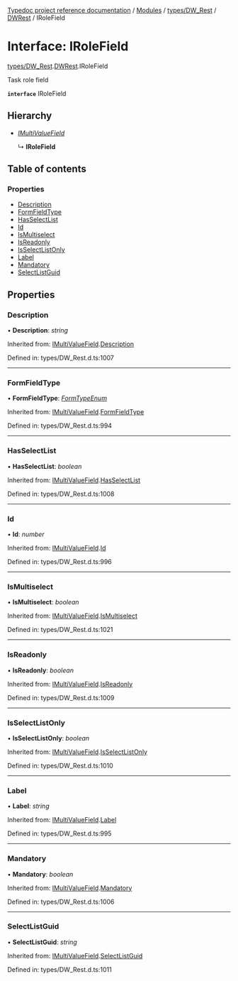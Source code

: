 [Typedoc project reference documentation](../README.md) / [Modules](../modules.md) / [types/DW_Rest](../modules/types_dw_rest.md) / [DWRest](../modules/types_dw_rest.dwrest.md) / IRoleField

# Interface: IRoleField

[types/DW_Rest](../modules/types_dw_rest.md).[DWRest](../modules/types_dw_rest.dwrest.md).IRoleField

Task role field

**`interface`** IRoleField

## Hierarchy

* [*IMultiValueField*](types_dw_rest.dwrest.imultivaluefield.md)

  ↳ **IRoleField**

## Table of contents

### Properties

- [Description](types_dw_rest.dwrest.irolefield.md#description)
- [FormFieldType](types_dw_rest.dwrest.irolefield.md#formfieldtype)
- [HasSelectList](types_dw_rest.dwrest.irolefield.md#hasselectlist)
- [Id](types_dw_rest.dwrest.irolefield.md#id)
- [IsMultiselect](types_dw_rest.dwrest.irolefield.md#ismultiselect)
- [IsReadonly](types_dw_rest.dwrest.irolefield.md#isreadonly)
- [IsSelectListOnly](types_dw_rest.dwrest.irolefield.md#isselectlistonly)
- [Label](types_dw_rest.dwrest.irolefield.md#label)
- [Mandatory](types_dw_rest.dwrest.irolefield.md#mandatory)
- [SelectListGuid](types_dw_rest.dwrest.irolefield.md#selectlistguid)

## Properties

### Description

• **Description**: *string*

Inherited from: [IMultiValueField](types_dw_rest.dwrest.imultivaluefield.md).[Description](types_dw_rest.dwrest.imultivaluefield.md#description)

Defined in: types/DW_Rest.d.ts:1007

___

### FormFieldType

• **FormFieldType**: [*FormTypeEnum*](../enums/types_dw_rest.dwrest.formtypeenum.md)

Inherited from: [IMultiValueField](types_dw_rest.dwrest.imultivaluefield.md).[FormFieldType](types_dw_rest.dwrest.imultivaluefield.md#formfieldtype)

Defined in: types/DW_Rest.d.ts:994

___

### HasSelectList

• **HasSelectList**: *boolean*

Inherited from: [IMultiValueField](types_dw_rest.dwrest.imultivaluefield.md).[HasSelectList](types_dw_rest.dwrest.imultivaluefield.md#hasselectlist)

Defined in: types/DW_Rest.d.ts:1008

___

### Id

• **Id**: *number*

Inherited from: [IMultiValueField](types_dw_rest.dwrest.imultivaluefield.md).[Id](types_dw_rest.dwrest.imultivaluefield.md#id)

Defined in: types/DW_Rest.d.ts:996

___

### IsMultiselect

• **IsMultiselect**: *boolean*

Inherited from: [IMultiValueField](types_dw_rest.dwrest.imultivaluefield.md).[IsMultiselect](types_dw_rest.dwrest.imultivaluefield.md#ismultiselect)

Defined in: types/DW_Rest.d.ts:1021

___

### IsReadonly

• **IsReadonly**: *boolean*

Inherited from: [IMultiValueField](types_dw_rest.dwrest.imultivaluefield.md).[IsReadonly](types_dw_rest.dwrest.imultivaluefield.md#isreadonly)

Defined in: types/DW_Rest.d.ts:1009

___

### IsSelectListOnly

• **IsSelectListOnly**: *boolean*

Inherited from: [IMultiValueField](types_dw_rest.dwrest.imultivaluefield.md).[IsSelectListOnly](types_dw_rest.dwrest.imultivaluefield.md#isselectlistonly)

Defined in: types/DW_Rest.d.ts:1010

___

### Label

• **Label**: *string*

Inherited from: [IMultiValueField](types_dw_rest.dwrest.imultivaluefield.md).[Label](types_dw_rest.dwrest.imultivaluefield.md#label)

Defined in: types/DW_Rest.d.ts:995

___

### Mandatory

• **Mandatory**: *boolean*

Inherited from: [IMultiValueField](types_dw_rest.dwrest.imultivaluefield.md).[Mandatory](types_dw_rest.dwrest.imultivaluefield.md#mandatory)

Defined in: types/DW_Rest.d.ts:1006

___

### SelectListGuid

• **SelectListGuid**: *string*

Inherited from: [IMultiValueField](types_dw_rest.dwrest.imultivaluefield.md).[SelectListGuid](types_dw_rest.dwrest.imultivaluefield.md#selectlistguid)

Defined in: types/DW_Rest.d.ts:1011

